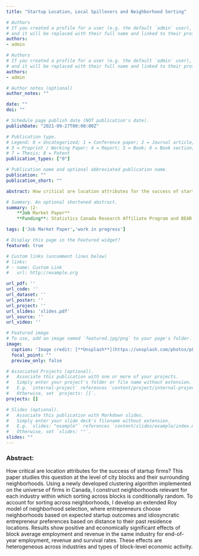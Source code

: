 ```yaml
---
title: "Startup Location, Local Spillovers and Neighborhood Sorting"

# Authors
# If you created a profile for a user (e.g. the default `admin` user), write the username (folder name) here 
# and it will be replaced with their full name and linked to their profile.
authors:
- admin

# Authors
# If you created a profile for a user (e.g. the default `admin` user), write the username (folder name) here 
# and it will be replaced with their full name and linked to their profile.
authors:
- admin

# Author notes (optional)
author_notes: ""

date: ""
doi: ""

# Schedule page publish date (NOT publication's date).
publishDate: "2021-09-27T00:00:00Z"

# Publication type.
# Legend: 0 = Uncategorized; 1 = Conference paper; 2 = Journal article;
# 3 = Preprint / Working Paper; 4 = Report; 5 = Book; 6 = Book section;
# 7 = Thesis; 8 = Patent
publication_types: ["0"]

# Publication name and optional abbreviated publication name.
publication: ""
publication_short: ""

abstract: How critical are location attributes for the success of startup firms? This paper studies this question at the level of city blocks and their surrounding neighborhoods. Using a newly developed clustering algorithm implemented on the universe of firms in Canada, I construct neighborhoods relevant for each industry within which sorting across blocks is conditionally random. To account for sorting across neighborhoods, I develop an extended Roy model of neighborhood selection, where entrepreneurs choose neighborhoods based on expected startup outcomes and idiosyncratic entrepreneur preferences based on distance to their past residence locations. Results show positive and economically significant effects of block average employment and revenue in the same industry for end-of-year employment, revenue and survival rates. These effects are heterogeneous across industries and types of block-level economic activity.

# Summary. An optional shortened abstract.
summary: |2- 
    **Job Market Paper**
    **Funding**: Statistics Canada Research Affiliate Program and BEAR Ph.D. Research Award"

tags: ['Job Market Paper','work in progress']

# Display this page in the Featured widget?
featured: true

# Custom links (uncomment lines below)
# links:
# - name: Custom Link
#   url: http://example.org

url_pdf: ''
url_code: ''
url_dataset: ''
url_poster: ''
url_project: ''
url_slides: 'slides.pdf'
url_source: ''
url_video: ''

# Featured image
# To use, add an image named `featured.jpg/png` to your page's folder. 
image:
  caption: 'Image credit: [**Unsplash**](https://unsplash.com/photos/pLCdAaMFLTE)'
  focal_point: ""
  preview_only: false

# Associated Projects (optional).
#   Associate this publication with one or more of your projects.
#   Simply enter your project's folder or file name without extension.
#   E.g. `internal-project` references `content/project/internal-project/index.md`.
#   Otherwise, set `projects: []`.
projects: []

# Slides (optional).
#   Associate this publication with Markdown slides.
#   Simply enter your slide deck's filename without extension.
#   E.g. `slides: "example"` references `content/slides/example/index.md`.
#   Otherwise, set `slides: ""`.
slides: ""
---
```


### Abstract:
How critical are location attributes for the success of startup firms? This paper studies this question at the level of city blocks and their surrounding neighborhoods. Using a newly developed clustering algorithm implemented on the universe of firms in Canada, I construct neighborhoods relevant for each industry within which sorting across blocks is conditionally random. To account for sorting across neighborhoods, I develop an extended Roy model of neighborhood selection, where entrepreneurs choose neighborhoods based on expected startup outcomes and idiosyncratic entrepreneur preferences based on distance to their past residence locations. Results show positive and economically significant effects of block average employment and revenue in the same industry for end-of-year employment, revenue and survival rates. These effects are heterogeneous across industries and types of block-level economic activity. 